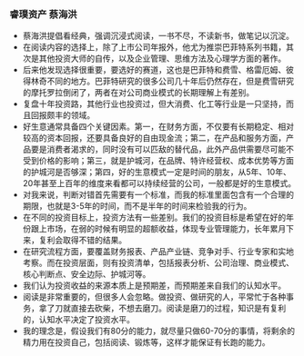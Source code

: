 ### 睿璞资产 蔡海洪
- 蔡海洪提倡看经典，强调沉浸式阅读，一书不尽，不读新书，做笔记以沉淀。
- 在阅读内容的选择上，除了上市公司年报外，他尤为推崇巴菲特系列书籍，其次是其他投资大师的自传，以及企业管理、思维方法及心理学方面的著作。
- 后来他发现选择很重要，要选好的赛道，这也是巴菲特和费雪、格雷厄姆、彼得林奇不同的地方。巴菲特研究的很多公司几十年后仍然存在，但是费雪研究的摩托罗拉倒闭了，两者在对公司商业模式的长期理解上有差别。
- 复盘十年投资路，其他行业也投资过，但大消费、化工等行业是一只坚持，而且回报颇丰的领域。
- 好生意通常具备四个关键因素。第一，在财务方面，不仅要有长期稳定、相对较高的资本回报，还要具备良好的自由现金流；第二，在产品和服务方面，产品要是消费者渴求的，同时没有可以匹敌的替代品，此外产品供需要尽可能不受到价格的影响；第三，就是护城河，在品牌、特许经营权、成本优势等方面的护城河是否够深；第四，好的生意模式一定是时间的朋友，从5年、10年、20年甚至上百年的维度来看都可以持续经营的公司，一般都是好的生意模式。
- 对我来说，判断对错首先需要有一个标准，而我的标准里面包含有一个合理的期限，也就是3-5年的时间，而不是半年的时间来检验我的行为。
- 在不同的投资目标上，投资方法有一些差别。我们的投资目标是希望在好的年份跟上市场，在弱的时候有明显的超额收益，体现专业管理能力，长年累月下来，复利会取得不错的结果。
- 在研究流程方面，要覆盖财务报表、产品产业链、竞争对手、行业专家和实地考察。而在投资层面，则有投资清单，包括报表分析、公司治理、商业模式、核心判断点、安全边际、护城河等。
- 我们认为投资收益的来源本质上是预期差，而预期差来自我们的认知水平。
- 阅读是非常重要的，但很多人会忽略。做投资、做研究的人，平常忙于各种事务，拿了刀就直接去砍柴，不想去磨刀。阅读是磨刀的过程，知识是有复利的，认知水平决定了投资水平。
- 我的理念是，假设我们有80分的能力，就尽量只做60-70分的事情，将剩余的精力用在投资自己，包括阅读、锻炼等，这样才能保证有长跑的能力。
